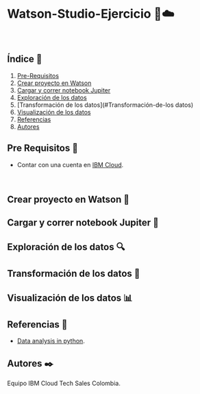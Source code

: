 # Watson-Studio-Ejercicio :robot::cloud:

<br />

## Índice  📰
1. [Pre-Requisitos](#pre-requisitos-pencil)
2. [Crear proyecto en Watson](#Crear-proyecto-en-Watson-open_file_folder)
3. [Cargar y correr notebook Jupiter](#Cargar-y-correr-notebook-Jupiter-closed_book)
4. [Exploración de los datos](#Exploración-de-los-datos-mag)
5. [Transformación de los datos](#Transformación-de-los datos)
6. [Visualización de los datos](#Visualización-de-los-datos-bar_chart)
7. [Referencias](#Referencias-book)
8. [Autores](#Autores-black_nib)

## Pre Requisitos :pencil:
* Contar con una cuenta en <a href="https://cloud.ibm.com/"> IBM Cloud</a>.
<br />

## Crear proyecto en Watson :open_file_folder:

## Cargar y correr notebook Jupiter :closed_book:

## Exploración de los datos :mag:

## Transformación de los datos :arrows_counterclockwise:

## Visualización de los datos :bar_chart:

## Referencias :book:
* [Data analysis in python](https://developer.ibm.com/learningpaths/data-analysis-using-python/data-analysis-in-python-using-pandas/).

## Autores :black_nib:
Equipo IBM Cloud Tech Sales Colombia.
<br />

